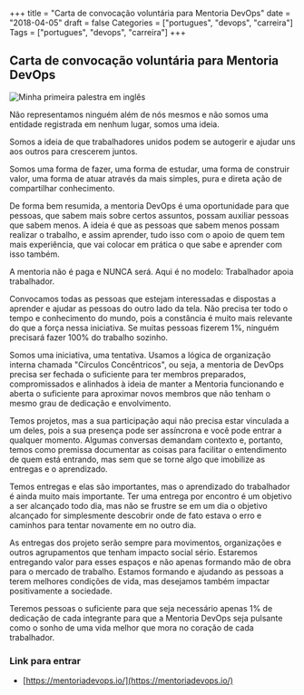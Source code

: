 +++
title = "Carta de convocação voluntária para Mentoria DevOps"
date = "2018-04-05"
draft = false
Categories = ["portugues", "devops", "carreira"]
Tags = ["portugues", "devops", "carreira"]
+++

## Carta de convocação voluntária para Mentoria DevOps

![Minha primeira palestra em inglês](/img/banner-mentoria.jpg)

Não representamos ninguém além de nós mesmos e não somos uma entidade registrada em nenhum lugar, somos uma ideia. 

Somos a ideia de que trabalhadores unidos podem se autogerir e ajudar uns aos outros para crescerem juntos.

Somos uma forma de fazer, uma forma de estudar, uma forma de construir valor, uma forma de atuar através da mais simples, pura e direta ação de compartilhar conhecimento.

De forma bem resumida, a mentoria DevOps é uma oportunidade para que pessoas, que sabem mais sobre certos assuntos, possam auxiliar pessoas que sabem menos. A ideia é que as pessoas que sabem menos possam realizar o trabalho, e assim aprender, tudo isso com o apoio de quem tem mais experiência, que vai colocar em prática o que sabe e aprender com isso também.

A mentoria não é paga e NUNCA será. Aqui é no modelo: Trabalhador apoia trabalhador.

Convocamos todas as pessoas que estejam interessadas e dispostas a aprender e ajudar as pessoas do outro lado da tela. Não precisa ter todo o tempo e conhecimento do mundo, pois a constância é muito mais relevante do que a força nessa iniciativa. Se muitas pessoas fizerem 1%, ninguém precisará fazer 100% do trabalho sozinho.

Somos uma iniciativa, uma tentativa. Usamos a lógica de organização interna chamada "Círculos Concêntricos", ou seja, a mentoria de DevOps precisa ser fechada o suficiente para ter membros preparados, compromissados e alinhados à ideia de manter a Mentoria funcionando e aberta o suficiente para aproximar novos membros que não tenham o mesmo grau de dedicação e envolvimento.

Temos projetos, mas a sua participação aqui não precisa estar vinculada a um deles, pois a sua presença pode ser assíncrona e você pode entrar a qualquer momento. Algumas conversas demandam contexto e, portanto, temos como premissa documentar as coisas para facilitar o entendimento de quem está entrando, mas sem que se torne algo que imobilize as entregas e o aprendizado.

Temos entregas e elas são importantes, mas o aprendizado do trabalhador é ainda muito mais importante. Ter uma entrega por encontro é um objetivo a ser alcançado todo dia, mas não se frustre se em um dia o objetivo alcançado for simplesmente descobrir onde de fato estava o erro e caminhos para tentar novamente em no outro dia. 

As entregas dos projeto serão sempre para movimentos, organizações e outros agrupamentos que tenham impacto social sério. Estaremos entregando valor para esses espaços e não apenas formando mão de obra para o mercado de trabalho. Estamos formando e ajudando as pessoas a terem melhores condições de vida, mas desejamos também impactar positivamente a sociedade.

Teremos pessoas o suficiente para que seja necessário apenas 1% de dedicação de cada integrante para que a Mentoria DevOps seja pulsante como o sonho de uma vida melhor que mora no coração de cada trabalhador.

### Link para entrar

- [https://mentoriadevops.io/](https://mentoriadevops.io/)
